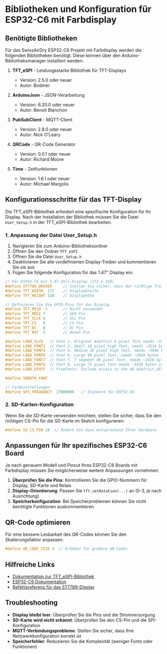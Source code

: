 # Bibliotheken und Konfiguration für ESP32-C6 mit Farbdisplay

## Benötigte Bibliotheken

Für das SwissAirDry ESP32-C6 Projekt mit Farbdisplay werden die folgenden Bibliotheken benötigt. Diese können über den Arduino-Bibliotheksmanager installiert werden:

1. **TFT_eSPI** - Leistungsstarke Bibliothek für TFT-Displays
   - Version: 2.5.0 oder neuer
   - Autor: Bodmer

2. **ArduinoJson** - JSON-Verarbeitung
   - Version: 6.20.0 oder neuer
   - Autor: Benoit Blanchon

3. **PubSubClient** - MQTT-Client
   - Version: 2.8.0 oder neuer
   - Autor: Nick O'Leary

4. **QRCode** - QR-Code Generator
   - Version: 0.0.1 oder neuer
   - Autor: Richard Moore

5. **Time** - Zeitfunktionen
   - Version: 1.6.1 oder neuer
   - Autor: Michael Margolis

## Konfigurationsschritte für das TFT-Display

Die TFT_eSPI-Bibliothek erfordert eine spezifische Konfiguration für Ihr Display. Nach der Installation der Bibliothek müssen Sie die Datei `User_Setup.h` in der TFT_eSPI-Bibliothek bearbeiten.

### 1. Anpassung der Datei User_Setup.h

1. Navigieren Sie zum Arduino-Bibliotheksordner
2. Öffnen Sie den Ordner `TFT_eSPI`
3. Öffnen Sie die Datei `User_Setup.h`
4. Deaktivieren Sie alle vordefinierten Display-Treiber und kommentieren Sie sie aus
5. Fügen Sie folgende Konfiguration für das 1.47" Display ein:

```cpp
// Für ESP32-C6 mit 1.47-Zoll-Display (172 x 320)
#define ST7789_DRIVER     // Stellen Sie sicher, dass der richtige Treiber aktiviert ist
#define TFT_WIDTH  172    // Displaybreite
#define TFT_HEIGHT 320    // Displayhöhe

// Definieren Sie die GPIO-Pins für das Display
#define TFT_MISO -1       // Nicht verwendet
#define TFT_MOSI 7        // SDA Pin
#define TFT_SCLK 6        // SCL Pin
#define TFT_CS   9        // CS Pin
#define TFT_DC   8        // DC Pin
#define TFT_RST  5        // Reset Pin

#define LOAD_GLCD   // Font 1. Original Adafruit 8 pixel font needs ~1820 bytes in FLASH
#define LOAD_FONT2  // Font 2. Small 16 pixel high font, needs ~3534 bytes in FLASH, 96 characters
#define LOAD_FONT4  // Font 4. Medium 26 pixel high font, needs ~5848 bytes in FLASH, 96 characters
#define LOAD_FONT6  // Font 6. Large 48 pixel font, needs ~2666 bytes in FLASH, only characters 1234567890:-.apm
#define LOAD_FONT7  // Font 7. 7 segment 48 pixel font, needs ~2438 bytes in FLASH, only characters 1234567890:-.
#define LOAD_FONT8  // Font 8. Large 75 pixel font needs ~3256 bytes in FLASH, only characters 1234567890:-.
#define LOAD_GFXFF  // FreeFonts. Include access to the 48 Adafruit_GFX free fonts FF1 to FF48 and custom fonts

#define SMOOTH_FONT

// Farbeinstellungen
#define SPI_FREQUENCY  27000000   // Standard für ESP32-C6
```

### 2. SD-Karten-Konfiguration

Wenn Sie die SD-Karte verwenden möchten, stellen Sie sicher, dass Sie den richtigen CS-Pin für die SD-Karte im Sketch konfigurieren:

```cpp
#define SD_CS_PIN 10  // Ändern Sie dies entsprechend Ihrer Hardware
```

## Anpassungen für Ihr spezifisches ESP32-C6 Board

Je nach genauem Modell und Pinout Ihres ESP32-C6 Boards mit Farbdisplay müssen Sie möglicherweise weitere Anpassungen vornehmen:

1. **Überprüfen Sie die Pins**: Kontrollieren Sie die GPIO-Nummern für Display, SD-Karte und Relais
2. **Display-Orientierung**: Passen Sie `tft.setRotation(...)` an (0-3, je nach Ausrichtung)
3. **Speicherkonfiguration**: Bei Speicherproblemen können Sie nicht benötigte Funktionen auskommentieren

## QR-Code optimieren

Für eine bessere Lesbarkeit des QR-Codes können Sie den Skalierungsfaktor anpassen:

```cpp
#define QR_CODE_SIZE 4  // Erhöhen für größere QR-Codes
```

## Hilfreiche Links

- [Dokumentation zur TFT_eSPI-Bibliothek](https://github.com/Bodmer/TFT_eSPI)
- [ESP32-C6 Dokumentation](https://docs.espressif.com/projects/esp-idf/en/latest/esp32c6/index.html)
- [Befehlsreferenz für das ST7789-Display](https://github.com/Bodmer/TFT_eSPI/blob/master/TFT_Drivers/ST7789_Rotation.h)

## Troubleshooting

- **Display bleibt leer**: Überprüfen Sie die Pins und die Stromversorgung
- **SD-Karte wird nicht erkannt**: Überprüfen Sie den CS-Pin und die SPI-Konfiguration
- **MQTT-Verbindungsprobleme**: Stellen Sie sicher, dass Ihre Netzwerkkonfiguration korrekt ist
- **Speicherfehler**: Reduzieren Sie die Komplexität (weniger Fonts oder Funktionen)